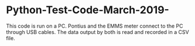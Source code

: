 # Python-Test-Code-March-2019-
This code is run on a PC. Pontius and the EMMS meter connect to the PC through USB cables. The data output by both is read and recorded in a CSV file.

